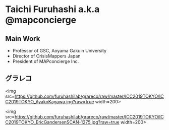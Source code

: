 # Taichi Furuhashi a.k.a @mapconcierge

## Main Work
* Professor of GSC, Aoyama Gakuin University
* Director of CrisisMappers Japan
* President of MAPconcierge Inc.

## グラレコ
<img src=https://github.com/furuhashilab/grareco/raw/master/ICC2019TOKYO/ICC2019TOKYO_AyakoKagawa.jpg?raw=true width=200>

<img src=https://github.com/furuhashilab/grareco/raw/master/ICC2019TOKYO/ICC2019TOKYO_EricGandersenSCAN-1275.jpg?raw=true width=200>
